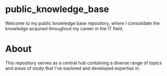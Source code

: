 # public_knowledge_base


Welcome to my public knowledge base repository, where I consolidate the knowledge acquired throughout my career in the IT field.

# About
This repository serves as a central hub containing a diverse range of topics and areas of study that I've explored and developed expertise in.
